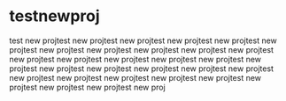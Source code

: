 # testnewproj
test new projtest new projtest new projtest new projtest new projtest new projtest new projtest new projtest new projtest new projtest new projtest new projtest new projtest new projtest new projtest new projtest new projtest new projtest new projtest new projtest new projtest new projtest new projtest new projtest new projtest new projtest new projtest new projtest new projtest new projtest new proj
